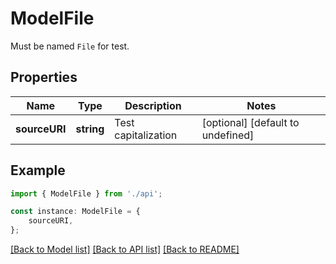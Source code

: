 # ModelFile

Must be named `File` for test.

## Properties

Name | Type | Description | Notes
------------ | ------------- | ------------- | -------------
**sourceURI** | **string** | Test capitalization | [optional] [default to undefined]

## Example

```typescript
import { ModelFile } from './api';

const instance: ModelFile = {
    sourceURI,
};
```

[[Back to Model list]](../README.md#documentation-for-models) [[Back to API list]](../README.md#documentation-for-api-endpoints) [[Back to README]](../README.md)

